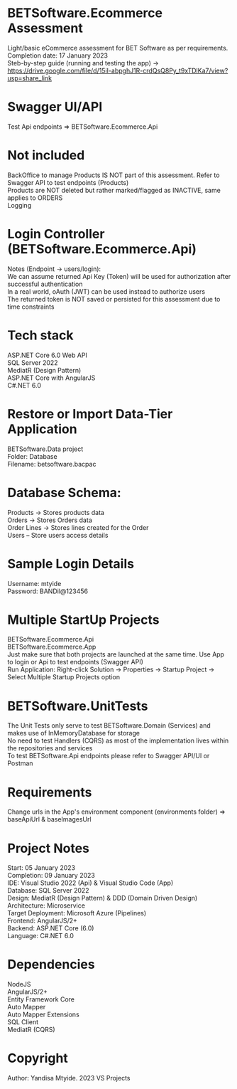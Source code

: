 # BETSoftware.Ecommerce Assessment
Light/basic eCommerce assessment for BET Software as per requirements.  
Completion date: 17 January 2023  
Steb-by-step guide (running and testing the app) -> https://drive.google.com/file/d/15iI-abpghJ1R-crdQsQ8Py_t9xTDlKa7/view?usp=share_link  
# Swagger UI/API
Test Api endpoints => BETSoftware.Ecommerce.Api
# Not included
BackOffice to manage Products IS NOT part of this assessment. Refer to Swagger API to test endpoints (Products)  
Products are NOT deleted but rather marked/flagged as INACTIVE, same applies to ORDERS  
Logging
# Login Controller (BETSoftware.Ecommerce.Api)
Notes (Endpoint -> users/login):  
We can assume returned Api Key (Token) will be used for authorization after successful authentication  
In a real world, oAuth (JWT) can be used instead to authorize users  
The returned token is NOT saved or persisted for this assessment due to time constraints  
# Tech stack
ASP.NET Core 6.0 Web API  
SQL Server 2022  
MediatR (Design Pattern)  
ASP.NET Core with AngularJS  
C#.NET 6.0  
# Restore or Import Data-Tier Application
BETSoftware.Data project  
Folder: Database  
Filename: betsoftware.bacpac  
# Database Schema:  
Products -> Stores products data  
Orders -> Stores Orders data  
Order Lines -> Stores lines created for the Order  
Users – Store users access details  
# Sample Login Details
Username: mtyide  
Password: BANDil@123456
# Multiple StartUp Projects
BETSoftware.Ecommerce.Api  
BETSoftware.Ecommerce.App  
Just make sure that both projects are launched at the same time. Use App to login or Api to test endpoints (Swagger API)  
Run Application: Right-click Solution -> Properties -> Startup Project -> Select Multiple Startup Projects option  
# BETSoftware.UnitTests
The Unit Tests only serve to test BETSoftware.Domain (Services) and makes use of InMemoryDatabase for storage  
No need to test Handlers (CQRS) as most of the implementation lives within the repositories and services  
To test BETSoftware.Api endpoints please refer to Swagger API/UI or Postman  
# Requirements
Change urls in the App's environment component (environments folder) => baseApiUrl & baseImagesUrl
# Project Notes
Start: 05 January 2023  
Completion: 09 January 2023  
IDE: Visual Studio 2022 (Api) & Visual Studio Code (App)  
Database: SQL Server 2022  
Design: MediatR (Design Pattern) & DDD (Domain Driven Design)  
Architecture: Microservice  
Target Deployment: Microsoft Azure (Pipelines)  
Frontend: AngularJS/2+  
Backend: ASP.NET Core (6.0)  
Language: C#.NET 6.0
# Dependencies
NodeJS  
AngularJS/2+  
Entity Framework Core  
Auto Mapper  
Auto Mapper Extensions  
SQL Client  
MediatR (CQRS)
# Copyright
Author: Yandisa Mtyide. 2023 VS Projects
